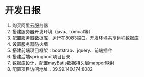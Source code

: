 # 开发日报
1. 购买阿里云服务器
2. 搭建服务器开发环境（java、tomcat等）
3. 配置服务器数据库，运行在8083端口。开发环境共享远程数据库
4. 设置服务器防火墙
5. 搭建前端项目框架：bootstrap、jquery、前端插件
6. 搭建后端springboot项目目录
7. 数据库设计，配置mayBatis数据持久层mapper映射
8. 配置项目访问地址：39.99.140.174:8082